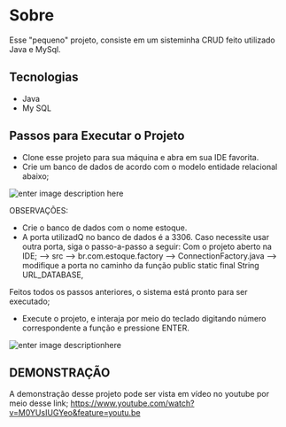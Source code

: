 #  Sobre

Esse "pequeno" projeto, consiste em um sisteminha CRUD feito utilizado Java e MySql.

## Tecnologias
 -  Java
 - My SQL

## Passos para Executar o Projeto


 - Clone esse projeto para sua máquina e abra em sua IDE favorita.
 - Crie um banco de dados de acordo com o modelo entidade relacional abaixo;


![enter image description here](https://i.imgur.com/SsG0kU5.png)
 

  
  OBSERVAÇÕES: 
 - Crie o banco de dados com o nome estoque.
 - A porta utilizadQ no banco de dados é a 3306. Caso necessite usar outra porta, siga o passo-a-passo a seguir: Com o projeto aberto na IDE; --> src --> br.com.estoque.factory --> ConnectionFactory.java --> modifique a porta no caminho da função public static final String URL_DATABASE,

Feitos todos os passos anteriores, o sistema está pronto para ser executado;

 - Execute o projeto, e interaja por meio do teclado digitando número correspondente a função e pressione ENTER.

 ![enter image descriptionhere](https://i.imgur.com/zbdYO20.png)


## DEMONSTRAÇÃO 

A demonstração desse projeto pode ser vista em vídeo no youtube por meio desse link; https://www.youtube.com/watch?v=M0YUsIUGYeo&feature=youtu.be
